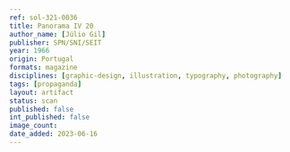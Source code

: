 ```yaml
---
ref: sol-321-0036
title: Panorama IV 20
author_name: [Júlio Gil]
publisher: SPN/SNI/SEIT
year: 1966
origin: Portugal
formats: magazine
disciplines: [graphic-design, illustration, typography, photography]
tags: [propaganda]
layout: artifact
status: scan
published: false
int_published: false
image_count:
date_added: 2023-06-16
---
```

